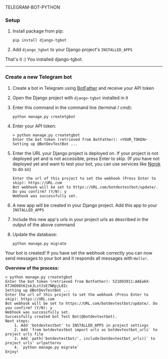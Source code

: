 TELEGRAM-BOT-PYTHON

### Setup

1. Install package from pip:  
    ```
    pip install django-tgbot
    ```

2. Add `django_tgbot` to your Django project's `INSTALLED_APPS`

That's it :) You installed django-tgbot.

<hr>

### Create a new Telegram bot
1. Create a bot in Telegram using [BotFather](https://t.me/BotFather) and receive your API token
2. Open the Django project with `django-tgbot` installed in it
3. Enter this command in the command line (terminal / cmd):
    ```
    python manage.py createtgbot
    ```
4. Enter your API token:
    ```
    > python manage.py createtgbot
    Enter the bot token (retrieved from BotFather): <YOUR_TOKEN>
    Setting up @BotDevTestBot ...
    ```
5. Enter the URL your Django project is deployed on. If your project is not deployed yet and is not accessible, press Enter to skip. (If you have not deployed yet and want to test your bot, you can use services like [Ngrok](http://ngrok.com) to do so)
    ```
    Enter the url of this project to set the webhook (Press Enter to skip): https://URL.com
    Bot webhook will be set to https://URL.com/botdevtestbot/update/. Do you confirm? (Y/N): y
    Webhook was successfully set.
    ```

6. A new app will be created in your Django project. Add this app to your `INSTALLED_APPS`
7. Include this new app's urls in your project urls as described in the output of the above command
8. Update the database:
    ```
    python manage.py migrate
    ```

Your bot is created! If you have set the webhook correctly you can now send messages to your bot and it responds all messages with `Hello!`.

<b> Overview of the process: </b>

```
> python manage.py createtgbot
Enter the bot token (retrieved from BotFather): 521093911:AAEe6X-KTJHO98tK2skJLsYJsE7NRpjL8Ic
Setting up @BotDevTestBot ...
Enter the url of this project to set the webhook (Press Enter to skip): https://URL.com
Bot webhook will be set to https://URL.com/botdevtestbot/update/. Do you confirm? (Y/N): y
Webhook was successfully set.
Successfully created bot Test Bot(@botdevtestbot).
Next steps:
	1. Add 'botdevtestbot' to INSTALLED_APPS in project settings
	2. Add `from botdevtestbot import urls as botdevtestbot_urls` to project urls file
	3. Add `path('botdevtestbot/', include(botdevtestbot_urls))` to project urls' urlpatterns
	4. `python manage.py migrate`
Enjoy!
```
